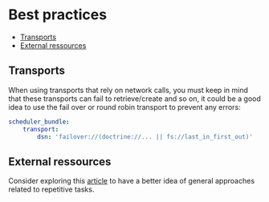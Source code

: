 # Best practices

- [Transports](#Transports)
- [External ressources](#external-ressources)

## Transports

When using transports that rely on network calls, you must keep in mind that these transports
can fail to retrieve/create and so on, it could be a good idea to use the fail over or round robin
transport to prevent any errors:

```yaml
scheduler_bundle:
    transport:
        dsn: 'failover://(doctrine://... || fs://last_in_first_out)'
```

## External ressources

Consider exploring this [article](https://www.endpoint.com/blog/2008/12/08/best-practices-for-cron)
to have a better idea of general approaches related to repetitive tasks.
